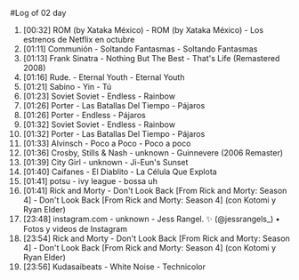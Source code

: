 #Log of 02 day

1. [00:32] ROM (by Xataka México) - ROM (by Xataka México) - Los estrenos de Netflix en octubre
1. [01:11] Communión - Soltando Fantasmas - Soltando Fantasmas
1. [01:13] Frank Sinatra - Nothing But The Best - That's Life (Remastered 2008)
1. [01:16] Rude. - Eternal Youth - Eternal Youth
1. [01:21] Sabino - Yin - Tú
1. [01:23] Soviet Soviet - Endless - Rainbow
1. [01:26] Porter - Las Batallas Del Tiempo - Pájaros
1. [01:26] Porter - Endless - Pájaros
1. [01:32] Soviet Soviet - Endless - Rainbow
1. [01:32] Porter - Las Batallas Del Tiempo - Pájaros
1. [01:33] Alvinsch - Poco a Poco - Poco a poco
1. [01:36] Crosby, Stills & Nash - unknown - Guinnevere (2006 Remaster)
1. [01:39] City Girl - unknown - Ji-Eun's Sunset
1. [01:40] Caifanes - El Diablito - La Célula Que Explota
1. [01:41] potsu - ivy league - bossa uh
1. [01:41] Rick and Morty - Don't Look Back [From Rick and Morty: Season 4] - Don't Look Back [From Rick and Morty: Season 4] (con Kotomi y Ryan Elder)
1. [23:48] instagram.com - unknown - Jess Rangel. ✨ (@jessrangels_) • Fotos y videos de Instagram
1. [23:54] Rick and Morty - Don't Look Back [From Rick and Morty: Season 4] - Don't Look Back [From Rick and Morty: Season 4] (con Kotomi y Ryan Elder)
1. [23:56] Kudasaibeats - White Noise - Technicolor
